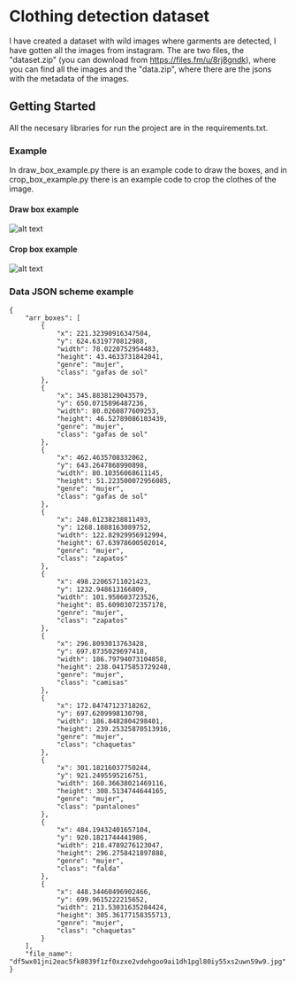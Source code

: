 # Clothing detection dataset

I have created a dataset with wild images where garments are detected, I have gotten all the images from instagram. The are two files, the "dataset.zip" (you can download from https://files.fm/u/8rj8gndk), where you can find all the images and the "data.zip", where there are the jsons with the metadata of the images. 

## Getting Started

All the necesary libraries for run the project are in the requirements.txt.

### Example

In draw_box_example.py there is an example code to draw the boxes, and in crop_box_example.py there is an example code to crop the clothes of the image.


#### Draw box example

![alt text](https://raw.githubusercontent.com/seralexger/clothing-detection-dataset/master/readme_images/img_draw_example.png)

#### Crop box example

![alt text](https://raw.githubusercontent.com/seralexger/clothing-detection-dataset/master/readme_images/img_crop_example.png)


### Data JSON scheme example

```
{
    "arr_boxes": [
        {
            "x": 221.32390916347504,
            "y": 624.6319770812988,
            "width": 78.0220752954483,
            "height": 43.4633731842041,
            "genre": "mujer",
            "class": "gafas de sol"
        },
        {
            "x": 345.8838129043579,
            "y": 650.0715896487236,
            "width": 80.0260877609253,
            "height": 46.52789086103439,
            "genre": "mujer",
            "class": "gafas de sol"
        },
        {
            "x": 462.4635708332062,
            "y": 643.2647868990898,
            "width": 80.10356068611145,
            "height": 51.223500072956085,
            "genre": "mujer",
            "class": "gafas de sol"
        },
        {
            "x": 248.01238238811493,
            "y": 1268.1888163089752,
            "width": 122.82929956912994,
            "height": 67.63978600502014,
            "genre": "mujer",
            "class": "zapatos"
        },
        {
            "x": 498.22065711021423,
            "y": 1232.948613166809,
            "width": 101.950603723526,
            "height": 85.60903072357178,
            "genre": "mujer",
            "class": "zapatos"
        },
        {
            "x": 296.8093013763428,
            "y": 697.8735029697418,
            "width": 186.79794073104858,
            "height": 238.04175853729248,
            "genre": "mujer",
            "class": "camisas"
        },
        {
            "x": 172.84747123718262,
            "y": 697.6209998130798,
            "width": 186.8482804298401,
            "height": 239.25325870513916,
            "genre": "mujer",
            "class": "chaquetas"
        },
        {
            "x": 301.18216037750244,
            "y": 921.2495595216751,
            "width": 160.36638021469116,
            "height": 308.5134744644165,
            "genre": "mujer",
            "class": "pantalones"
        },
        {
            "x": 484.19432401657104,
            "y": 920.1821744441986,
            "width": 218.4789276123047,
            "height": 296.2758421897888,
            "genre": "mujer",
            "class": "falda"
        },
        {
            "x": 448.34460496902466,
            "y": 699.9615222215652,
            "width": 213.53031635284424,
            "height": 305.36177158355713,
            "genre": "mujer",
            "class": "chaquetas"
        }
    ],
    "file_name": "df5wx01jni2eac5fk8039f1zf0xzxe2vdehgoo9ai1dh1pgl80iy55xs2uwn59w9.jpg"
}
```
